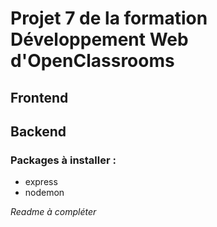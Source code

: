 # Projet 7 de la formation Développement Web d'OpenClassrooms

## Frontend

## Backend

### Packages à installer :

* express
* nodemon

*Readme à compléter*